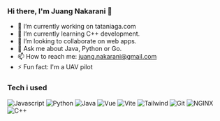 ### Hi there, I'm Juang Nakarani 👋

- 🔭 I’m currently working on tataniaga.com
- 🌱 I’m currently learning C++ development.
- 👯 I’m looking to collaborate on web apps.
- 💬 Ask me about Java, Python or Go.
- 📫 How to reach me: juang.nakarani@gmail.com
- ⚡ Fun fact: I'm a UAV pilot


### Tech i used

![Javascript](https://img.shields.io/badge/JavaScript-323330?style=for-the-badge&logo=javascript&logoColor=F7DF1E)
![Python](https://img.shields.io/badge/python-3670A0?style=for-the-badge&logo=python&logoColor=ffdd54)
![Java](https://img.shields.io/badge/Java-ED8B00?style=for-the-badge&logo=java&logoColor=white)
![Vue](https://img.shields.io/badge/Vue.js-35495E?style=for-the-badge&logo=vuedotjs&logoColor=4FC08D)
![Vite](https://img.shields.io/badge/Vite-B73BFE?style=for-the-badge&logo=vite&logoColor=FFD62E)
![Tailwind](https://img.shields.io/badge/tailwindcss-0F172A?style=for-the-badge&logo=tailwindcss)
![Git](https://img.shields.io/badge/Git-F05032?style=for-the-badge&logo=git&logoColor=white)
![NGINX](https://img.shields.io/badge/Nginx-009639?style=for-the-badge&logo=nginx&logoColor=white)
![C++](https://img.shields.io/badge/-C++-blue?style=for-the-badge&logo=cplusplus)

